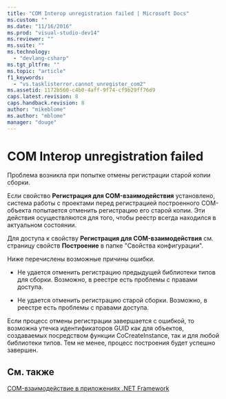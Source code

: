 ```yaml
---
title: "COM Interop unregistration failed | Microsoft Docs"
ms.custom: ""
ms.date: "11/16/2016"
ms.prod: "visual-studio-dev14"
ms.reviewer: ""
ms.suite: ""
ms.technology: 
  - "devlang-csharp"
ms.tgt_pltfrm: ""
ms.topic: "article"
f1_keywords: 
  - "vs.tasklisterror.cannot_unregister_com2"
ms.assetid: 1172b560-c4b0-4aff-9f74-cf9b29ff76d9
caps.latest.revision: 8
caps.handback.revision: 8
author: "mikeblome"
ms.author: "mblome"
manager: "douge"
---
```

# COM Interop unregistration failed
Проблема возникла при попытке отмены регистрации старой копии сборки.  
  
 Если свойство **Регистрация для COM\-взаимодействия** установлено, система работы с проектами перед регистрацией построенного COM\-объекта попытается отменить регистрацию его старой копии.  Эти действия осуществляются для того, чтобы реестр всегда находился в актуальном состоянии.  
  
 Для доступа к свойству **Регистрация для COM\-взаимодействия** см. страницу свойств **Построение** в папке "Свойства конфигурации".  
  
 Ниже перечислены возможные причины ошибки.  
  
-   Не удается отменить регистрацию предыдущей библиотеки типов для сборки.  Возможно, в реестре есть проблемы с правами доступа.  
  
-   Не удается отменить регистрацию старой сборки.  Возможно, в реестре есть проблемы с правами доступа.  
  
 Если процесс отмены регистрации завершается с ошибкой, то возможна утечка идентификаторов GUID как для объектов, создаваемых посредством функции CoCreateInstance, так и для любой библиотеки типов.  Тем не менее, процесс построения будет успешно завершен.  
  
## См. также  
 [COM\-взаимодействие в приложениях .NET Framework](../Topic/COM%20Interoperability%20in%20.NET%20Framework%20Applications%20\(Visual%20Basic\).md)